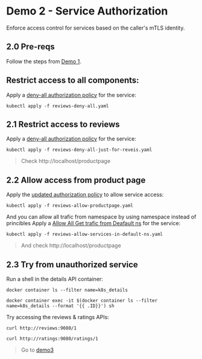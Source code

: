 # Demo 2 - Service Authorization

Enforce access control for services based on the caller's mTLS identity.

## 2.0 Pre-reqs

Follow the steps from [Demo 1](../demo1/README.md).

## Restrict access to all components:
Apply a [deny-all authorization policy](reviews-deny-all.yaml) for the service:

```
kubectl apply -f reviews-deny-all.yaml
```

## 2.1 Restrict access to reviews

Apply a [deny-all authorization policy](reviews-deny-all-just-for-reveis.yaml) for the service:

```
kubectl apply -f reviews-deny-all-just-for-reveis.yaml
```

> Check http://localhost/productpage

## 2.2 Allow access from product page

Apply the [updated authorization policy](reviews-allow-productpage.yaml) to allow service access:

```
kubectl apply -f reviews-allow-productpage.yaml
```

And you can allow all trafic from namespace by using namespace instead of princibles
Apply a [Allow All Get trafic from Deafault ns](reviews-allow-services-in-default-ns.yaml) for the service:
```
kubectl apply -f reviews-allow-services-in-default-ns.yaml
```

> And check http://localhost/productpage

## 2.3 Try from unauthorized service

Run a shell in the details API container:

```
docker container ls --filter name=k8s_details

docker container exec -it $(docker container ls --filter name=k8s_details --format '{{ .ID}}') sh
```

Try accessing the reviews & ratings APIs:

```
curl http://reviews:9080/1

curl http://ratings:9080/ratings/1
```

> Go to [demo3](../demo3/README.md)